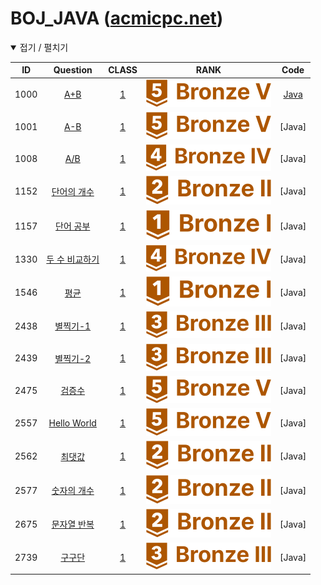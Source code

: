 BOJ_JAVA ([acmicpc.net](https://www.acmicpc.net))  
============================

<details open> <summary> 접기 / 펼치기 </summary>
  
| ID | Question | CLASS | RANK | Code |
|:-:|:-:|:-:|:-:|:-:|
| 1000 | [A+B](https://www.acmicpc.net/problem/1000) | [1](https://solved.ac/search?query=in_class:1) | ![LEVEL](https://github.com/chris0825/BOJ_JAVA/blob/main/images/Bronze%20V.PNG) | [Java](https://github.com/chris0825/BOJ_JAVA/blob/main/Math/1000.java) |
| 1001 | [A-B](https://www.acmicpc.net/problem/1001) | [1](https://solved.ac/search?query=in_class:1) | ![LEVEL](https://github.com/chris0825/BOJ_JAVA/blob/main/images/Bronze%20V.PNG) | [Java] |
| 1008 | [A/B](https://www.acmicpc.net/problem/1008) | [1](https://solved.ac/search?query=in_class:1) | ![LEVEL](https://github.com/chris0825/BOJ_JAVA/blob/main/images/Bronze%20IV.PNG) | [Java] |
| 1152 | [단어의 개수](https://www.acmicpc.net/problem/1152) | [1](https://solved.ac/search?query=in_class:1) | ![LEVEL](https://github.com/chris0825/BOJ_JAVA/blob/main/images/Bronze%20II.PNG) | [Java] |
| 1157 | [단어 공부](https://www.acmicpc.net/problem/1157) | [1](https://solved.ac/search?query=in_class:1) | ![LEVEL](https://github.com/chris0825/BOJ_JAVA/blob/main/images/Bronze%20I.PNG) | [Java] |
| 1330 | [두 수 비교하기](https://www.acmicpc.net/problem/1330) | [1](https://solved.ac/search?query=in_class:1) | ![LEVEL](https://github.com/chris0825/BOJ_JAVA/blob/main/images/Bronze%20IV.PNG) | [Java] |
| 1546 | [평균](https://www.acmicpc.net/problem/1546) | [1](https://solved.ac/search?query=in_class:1) | ![LEVEL](https://github.com/chris0825/BOJ_JAVA/blob/main/images/Bronze%20I.PNG) | [Java] |
| 2438 | [별찍기-1](https://www.acmicpc.net/problem/2438) | [1](https://solved.ac/search?query=in_class:1) | ![LEVEL](https://github.com/chris0825/BOJ_JAVA/blob/main/images/Bronze%20III.PNG) | [Java] |
| 2439 | [별찍기-2](https://www.acmicpc.net/problem/2439) | [1](https://solved.ac/search?query=in_class:1) | ![LEVEL](https://github.com/chris0825/BOJ_JAVA/blob/main/images/Bronze%20III.PNG) | [Java] |
| 2475 | [검증수](https://www.acmicpc.net/problem/2475) | [1](https://solved.ac/search?query=in_class:1) | ![LEVEL](https://github.com/chris0825/BOJ_JAVA/blob/main/images/Bronze%20V.PNG) | [Java] |
| 2557 | [Hello World](https://www.acmicpc.net/problem/2557) | [1](https://solved.ac/search?query=in_class:1) | ![LEVEL](https://github.com/chris0825/BOJ_JAVA/blob/main/images/Bronze%20V.PNG) | [Java] |
| 2562 | [최댓값](https://www.acmicpc.net/problem/2562) | [1](https://solved.ac/search?query=in_class:1) | ![LEVEL](https://github.com/chris0825/BOJ_JAVA/blob/main/images/Bronze%20II.PNG) | [Java] |
| 2577 | [숫자의 개수](https://www.acmicpc.net/problem/2577) | [1](https://solved.ac/search?query=in_class:1) | ![LEVEL](https://github.com/chris0825/BOJ_JAVA/blob/main/images/Bronze%20II.PNG) | [Java] |
| 2675 | [문자열 반복](https://www.acmicpc.net/problem/2675) | [1](https://solved.ac/search?query=in_class:1) | ![LEVEL](https://github.com/chris0825/BOJ_JAVA/blob/main/images/Bronze%20II.PNG) | [Java] |
| 2739 | [구구단](https://www.acmicpc.net/problem/2739) | [1](https://solved.ac/search?query=in_class:1) | ![LEVEL](https://github.com/chris0825/BOJ_JAVA/blob/main/images/Bronze%20III.PNG) | [Java] |

</details>

